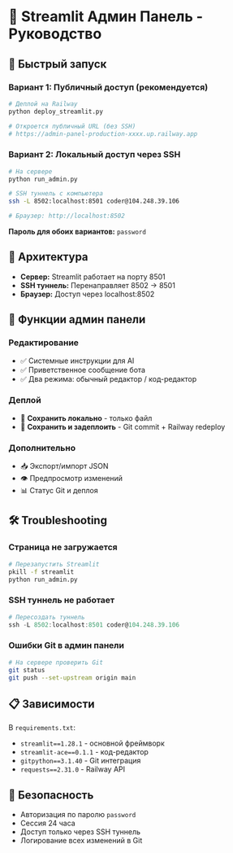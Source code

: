 # 🎯 Streamlit Админ Панель - Руководство

## 🚀 Быстрый запуск

### Вариант 1: Публичный доступ (рекомендуется)
```bash
# Деплой на Railway
python deploy_streamlit.py

# Откроется публичный URL (без SSH)
# https://admin-panel-production-xxxx.up.railway.app
```

### Вариант 2: Локальный доступ через SSH
```bash
# На сервере
python run_admin.py

# SSH туннель с компьютера
ssh -L 8502:localhost:8501 coder@104.248.39.106

# Браузер: http://localhost:8502
```

**Пароль для обоих вариантов:** `password`

## 🔧 Архитектура

- **Сервер:** Streamlit работает на порту 8501
- **SSH туннель:** Перенаправляет 8502 → 8501
- **Браузер:** Доступ через localhost:8502

## 💾 Функции админ панели

### Редактирование
- ✅ Системные инструкции для AI
- ✅ Приветственное сообщение бота
- ✅ Два режима: обычный редактор / код-редактор

### Деплой
- 💾 **Сохранить локально** - только файл
- 🚀 **Сохранить и задеплоить** - Git commit + Railway redeploy

### Дополнительно
- 📥 Экспорт/импорт JSON
- 👁️ Предпросмотр изменений
- 📊 Статус Git и деплоя

## 🛠️ Troubleshooting

### Страница не загружается
```bash
# Перезапустить Streamlit
pkill -f streamlit
python run_admin.py
```

### SSH туннель не работает
```powershell
# Пересоздать туннель
ssh -L 8502:localhost:8501 coder@104.248.39.106
```

### Ошибки Git в админ панели
```bash
# На сервере проверить Git
git status
git push --set-upstream origin main
```

## 📋 Зависимости

В `requirements.txt`:
- `streamlit==1.28.1` - основной фреймворк
- `streamlit-ace==0.1.1` - код-редактор
- `gitpython==3.1.40` - Git интеграция
- `requests==2.31.0` - Railway API

## 🔐 Безопасность

- Авторизация по паролю `password`
- Сессия 24 часа
- Доступ только через SSH туннель
- Логирование всех изменений в Git